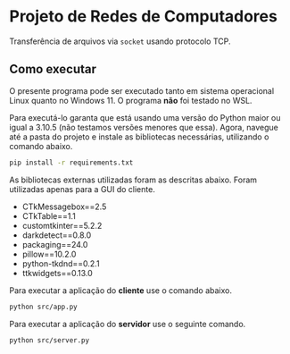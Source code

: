 # Projeto de Redes de Computadores

Transferência de arquivos via `socket` usando protocolo TCP.

## Como executar

O presente programa pode ser executado tanto em sistema operacional Linux quanto no Windows 11. O programa **não** foi testado no WSL.

Para executá-lo garanta que está usando uma versão do Python maior ou igual a 3.10.5 (não testamos versões menores que essa). Agora, navegue até a pasta do projeto e instale as bibliotecas necessárias, utilizando o comando abaixo.

```bash
pip install -r requirements.txt
```

As bibliotecas externas utilizadas foram as descritas abaixo. Foram utilizadas apenas para a GUI do cliente.

-   CTkMessagebox==2.5
-   CTkTable==1.1
-   customtkinter==5.2.2
-   darkdetect==0.8.0
-   packaging==24.0
-   pillow==10.2.0
-   python-tkdnd==0.2.1
-   ttkwidgets==0.13.0

Para executar a aplicação do **cliente** use o comando abaixo.

```bash
python src/app.py
```

Para executar a aplicação do **servidor** use o seguinte comando.

```bash
python src/server.py
```
